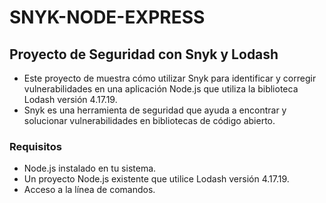 # SNYK-NODE-EXPRESS

## Proyecto de Seguridad con Snyk y Lodash
- Este proyecto de muestra cómo utilizar Snyk para identificar y corregir vulnerabilidades en una aplicación Node.js que utiliza la biblioteca Lodash versión 4.17.19. 
- Snyk es una herramienta de seguridad que ayuda a encontrar y solucionar vulnerabilidades en bibliotecas de código abierto.

### Requisitos
- Node.js instalado en tu sistema.
- Un proyecto Node.js existente que utilice Lodash versión 4.17.19.
- Acceso a la línea de comandos.